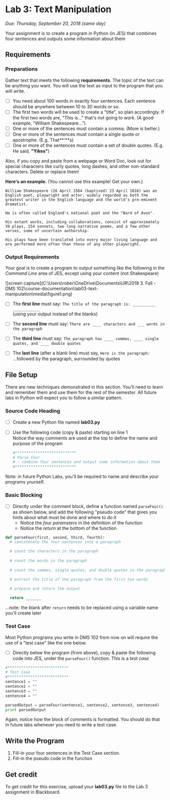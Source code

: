 # Lab 3: Text Manipulation
*Due: Thursday, September 20, 2018 (same day)*

Your assignment is to create a program in Python (in JES) that combines four sentences and outputs some information about them

## Requirements

### Preparations

Gather text that meets the following **requirements**.  The topic of the text can be anything you want.  You will use the text as input to the program that you will write.

- [ ] You need about 100 words in exactly four sentences.  Each sentence should be anywhere between 10 to 30 words or so.
- [ ] The first two words will be used to create a "title", so plan accordingly.  If the first two words are, "This is..." that's not going to work.  (A good example, "William Shakespeare...")
- [ ] One or more of the sentences must contain a comma.  (More is better.)
- [ ] One or more of the sentences must contain a single quote or apostrophe.  (E.g. That**'**s)
- [ ] One or more of the sentences must contain a set of double quotes.  (E.g. He said, **"**Yikes**"**)

Also, if you copy and paste from a webpage or Word Doc, look out for special characters like curly quotes, long dashes, and other non-standard characters.  Delete or replace them!

**Here's an example.**  (You cannot use this example!  Get your own.)

```
William Shakespeare (26 April 1564 (baptised) 23 April 1616) was an English poet, playwright and actor, widely regarded as both the greatest writer in the English language and the world's pre-eminent dramatist. 

He is often called England's national poet and the "Bard of Avon". 

His extant works, including collaborations, consist of approximately 39 plays, 154 sonnets, two long narrative poems, and a few other verses, some of uncertain authorship.

His plays have been translated into every major living language and are performed more often than those of any other playwright.
```

### Output Requirements

Your goal is to create a program to output something like the following in the *Command Line* area of JES, except using your content (not Shakespeare)

![screen capture](C:\Users\rober\OneDrive\Documents\UR\2018 3. Fall - DMS 102\course-documentation\lab03-text-manipulation\media\figure1.png)

- [ ] The **first line** must say: `The title of the paragraph is: __________ ____________`<br>(using your output instead of the blanks)

- [ ] The **second line** must say: `There are ____ characters and ___ words in the paragraph`
- [ ] The **third line** must say: `The paragraph has ____ commas, ____ single quotes, and ____ double quotes`
- [ ] The **last line** (after a blank line) must say, `Here is the paragraph: `...followed by the paragraph, surrounded by quotes

## File Setup

There are new techniques demonstrated in this section.  You'll need to learn and remember them and use them for the rest of the semester.  All future labs in Python will expect you to follow a similar pattern.

### Source Code Heading

- [ ] Create a new Python file named **lab03.py**

- [ ] Use the following code (copy & paste) starting on line 1<br>Notice the way comments are used at the top to define the name and purpose of the program

  ```python
  #***************************
  # Parse Four
  # - combine four sentences and output some information about them
  #***************************
  ```

Note: in future Python Labs, you'll be required to name and describe your programs yourself.

### Basic Blocking

- [ ] Directly under the comment block, define a function named `parseFour()` as shown below, and add the following "pseudo code" that gives you hints about what must be done and where to do it
    - Notice the *four parameters* in the definition of the function
    - Notice the *return* at the bottom of the function

```python
def parseFour(first, second, third, fourth):
  # concatenate the four sentences into a paragraph

  # count the characters in the paragraph
  
  # count the words in the paragraph
  
  # count the commas, single quotes, and double quotes in the paragraph

  # extract the title of the paragraph from the first two words

  # prepare and return the output
  
  return _______  

```

...note: the blank after `return` needs to be replaced using a variable name you'll create later

### Test Case

Most Python programs you write in DMS 102 from now on will require the use of a "test case" like the one below.  

- [ ] Directly below the program (from above), copy & paste the following code into JES, under the `parseFour()` function.  This is a *test case*

````python
#***************************
# Test Case
#***************************
sentence1 = ""
sentence2 = ""
sentence3 = ""
sentence4 = ""

parsedOutput = parseFour(sentence1, sentence2, sentence3, sentence4)
print parsedOutput
````

Again, notice how the block of comments is formatted.  You should do that in future labs whenever you need to write a test case.

## Write the Program

1. Fill-in your four sentences in the Test Case section.
2. Fill-in the pseudo code in the function

## Get credit

To get credit for this exercise, upload your **lab03.py** file to the Lab 3 assignment in Blackboard.
